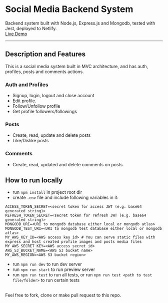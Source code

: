 # Social Media Backend System
Backend system built with Node.js, Express.js and Mongodb, tested with Jest, deployed to Netlify. 
<br>
<a href="https://social-media.saifchan.site">Live Demo</a>

<hr>

## Description and Features
This is a social media system built in MVC architecture, and has auth, profiles, posts and comments actions.

### Auth and Profiles 
- Signup, login, logout and close account
- Edit profile.
- Follow/Unfollow profile
- Get profile followers/followings

### Posts
- Create, read, update and delete posts
- Like/Dislike posts

### Comments
- Create, read, updated and delete comments on posts.

## How to run locally
- run `npm install` in project root dir
- create `.env` file and include following variables in it:
```
ACCESS_TOKEN_SECRET=<secret token for access JWT (e.g. base64 generated string)>
REFRESH_TOKEN_SECRET=<secret token for refresh JWT (e.g. base64 generated string)>
MONGODB_URI=<URI to mongodb database either local or mongodb atlas>
MONGODB_TEST_URI=<URI to mongodb test database either local or mongodb atlas>
MY_AWS_KEY_ID=<AWS access key id> # You can serve static files with express and host created profile images and posts media files
MY_AWS_SECRET_KEY=<AWS access secret id>
AWS_S3_BUCKET_NAME=<AWS S3 bucket name> 
MY_AWS_REGION=<AWS S3 bucket region>
```
- run `npm run dev` to run dev server
- run `npm run start` to run preview server
- run `npm run test` to run all tests, or run `npm run test <path to test file/folder>` to run certain tests

<br>
Feel free to fork, clone or make pull request to this repo.

 
